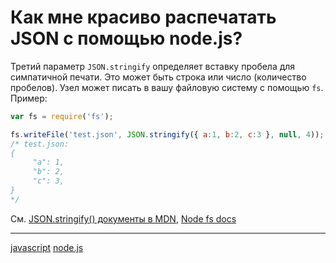 # Как мне красиво распечатать JSON с помощью node.js?

Третий параметр `JSON.stringify` определяет вставку пробела для симпатичной печати. Это может быть строка или число (количество пробелов). Узел может писать в вашу файловую систему с помощью `fs`. Пример:

```javascript
var fs = require('fs');

fs.writeFile('test.json', JSON.stringify({ a:1, b:2, c:3 }, null, 4));
/* test.json:
{
     "a": 1,
     "b": 2,
     "c": 3,
}
*/

```

См. [JSON.stringify() документы в MDN](https://developer.mozilla.org/en-US/docs/Web/JavaScript/Reference/Global_Objects/JSON/stringify), [Node fs docs](https://nodejs.org/api/fs.html#fs_fs_writefile_file_data_options_callback)


**********
[javascript](/tags/javascript.md)
[node.js](/tags/node.js.md)
